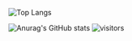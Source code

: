 ![Top Langs](https://github-readme-stats.vercel.app/api/top-langs/?bojahng=anuraghazra)

![Anurag's GitHub stats](https://github-readme-stats.vercel.app/api?bojahng=anuraghazra)
![visitors](https://visitor-badge.glitch.me/badge?bojahng=page.id&left_color=green&right_color=red)

